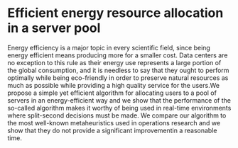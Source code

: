 # Efficient energy resource allocation in a server pool
Energy efficiency is a major topic in every scientific field, since being energy efficient means producing more for a smaller cost. Data centers are no exception to this rule as their energy use represents a large portion of the global consumption, and it is needless to say that they ought to perform optimally while being eco-friendly in order to preserve natural resources as much as possible while providing a high quality service for the users.We propose a simple yet efficient algorithm for allocating users to a pool of servers in an energy-efficient way and we show that the performance of the so-called algorithm makes it worthy of being used in real-time environments where split-second decisions must be made. We compare our algorithm to the most well-known metaheuristics used in operations research and we show that they do not provide a significant improvementin a reasonable time.

